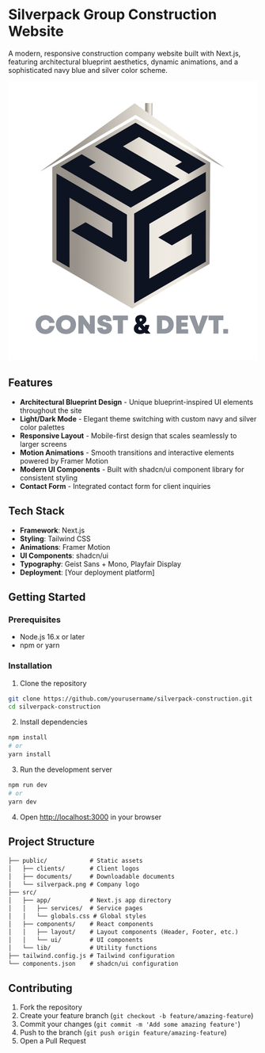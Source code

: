 # Silverpack Group Construction Website

A modern, responsive construction company website built with Next.js, featuring architectural blueprint aesthetics, dynamic animations, and a sophisticated navy blue and silver color scheme.

![Silverpack Group](public/silverpack.png)

## Features

- **Architectural Blueprint Design** - Unique blueprint-inspired UI elements throughout the site
- **Light/Dark Mode** - Elegant theme switching with custom navy and silver color palettes
- **Responsive Layout** - Mobile-first design that scales seamlessly to larger screens
- **Motion Animations** - Smooth transitions and interactive elements powered by Framer Motion
- **Modern UI Components** - Built with shadcn/ui component library for consistent styling
- **Contact Form** - Integrated contact form for client inquiries

## Tech Stack

- **Framework**: Next.js 
- **Styling**: Tailwind CSS
- **Animations**: Framer Motion
- **UI Components**: shadcn/ui
- **Typography**: Geist Sans + Mono, Playfair Display
- **Deployment**: [Your deployment platform]

## Getting Started

### Prerequisites

- Node.js 16.x or later
- npm or yarn

### Installation

1. Clone the repository
```bash
git clone https://github.com/yourusername/silverpack-construction.git
cd silverpack-construction
```

2. Install dependencies
```bash
npm install
# or
yarn install
```

3. Run the development server
```bash
npm run dev
# or
yarn dev
```

4. Open [http://localhost:3000](http://localhost:3000) in your browser

## Project Structure

```
├── public/            # Static assets
│   ├── clients/       # Client logos
│   ├── documents/     # Downloadable documents
│   └── silverpack.png # Company logo
├── src/
│   ├── app/           # Next.js app directory
│   │   ├── services/  # Service pages
│   │   └── globals.css # Global styles
│   ├── components/    # React components
│   │   ├── layout/    # Layout components (Header, Footer, etc.)
│   │   └── ui/        # UI components
│   └── lib/           # Utility functions
├── tailwind.config.js # Tailwind configuration
└── components.json    # shadcn/ui configuration
```

## Contributing

1. Fork the repository
2. Create your feature branch (`git checkout -b feature/amazing-feature`)
3. Commit your changes (`git commit -m 'Add some amazing feature'`)
4. Push to the branch (`git push origin feature/amazing-feature`)
5. Open a Pull Request
